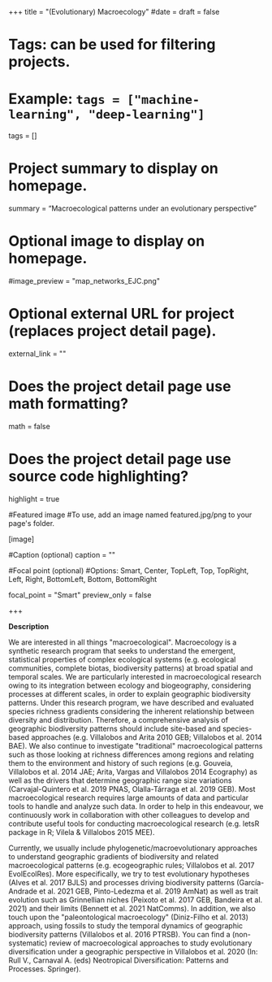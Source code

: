 +++
title = "(Evolutionary) Macroecology"
#date = 
draft = false
  
# Tags: can be used for filtering projects.
# Example: `tags = ["machine-learning", "deep-learning"]`
tags = []
  
# Project summary to display on homepage.
summary = “Macroecological patterns under an evolutionary perspective” 
  
# Optional image to display on homepage.
#image_preview = "map_networks_EJC.png"
  
# Optional external URL for project (replaces project detail page).
external_link = ""
  
# Does the project detail page use math formatting?
math = false
  
# Does the project detail page use source code highlighting?
highlight = true

#Featured image
#To use, add an image named featured.jpg/png to your page's folder.

[image]

#Caption (optional)
caption = ""

#Focal point (optional)
#Options: Smart, Center, TopLeft, Top, TopRight, Left, Right, BottomLeft, Bottom, BottomRight

focal_point = "Smart"
preview_only = false 


+++

**Description**

We are interested in all things "macroecological". Macroecology is a synthetic research program that seeks to understand the emergent, statistical properties of complex ecological systems (e.g. ecological communities, complete biotas, biodiversity patterns) at broad spatial and temporal scales. We are particularly interested in macroecological research owing to its integration between ecology and biogeography, considering processes at different scales, in order to explain geographic biodiversity patterns. Under this research program, we have described and evaluated species richness gradients considering the inherent relationship between diversity and distribution. Therefore, a comprehensive analysis of geographic biodiversity patterns should include site-based and species-based approaches (e.g. Villalobos and Arita 2010 GEB; Villalobos et al. 2014 BAE). We also continue to investigate "traditional" macroecological patterns such as those looking at richness differences among regions and relating them to the environment and history of such regions (e.g. Gouveia, Villalobos et al. 2014 JAE; Arita, Vargas and Villalobos 2014 Ecography) as well as the drivers that determine geographic range size variations (Carvajal-Quintero et al. 2019 PNAS, Olalla-Tárraga et al. 2019 GEB). Most macroecological research requires large amounts of data and particular tools to handle and analyze such data. In order to help in this endeavour, we continuously work in collaboration with other colleagues to develop and contribute useful tools for conducting macroecological research (e.g. letsR package in R; Vilela & Villalobos 2015 MEE).

Currently, we usually include phylogenetic/macroevolutionary approaches to understand geographic gradients of biodiversity and related macroecological patterns (e.g. ecogeographic rules; Villalobos et al. 2017 EvolEcolRes). More especifically, we try to test evolutionary hypotheses (Alves et al. 2017 BJLS) and processes driving biodiversity patterns (García-Andrade et al. 2021 GEB, Pinto-Ledezma et al. 2019 AmNat) as well as trait evolution such as Grinnellian niches (Peixoto et al. 2017 GEB, Bandeira et al. 2021) and their limits (Bennett et al. 2021 NatComms). In addition, we also touch upon the "paleontological macroecology" (Diniz-Filho et al. 2013) approach, using fossils to study the temporal dynamics of geographic biodiversity patterns (Villalobos et al. 2016 PTRSB). You can find a (non-systematic) review of macroecological approaches to study evolutionary diversification under a geographic perspective in Villalobos et al. 2020 (In: Rull V., Carnaval A. (eds) Neotropical Diversification: Patterns and Processes. Springer).

